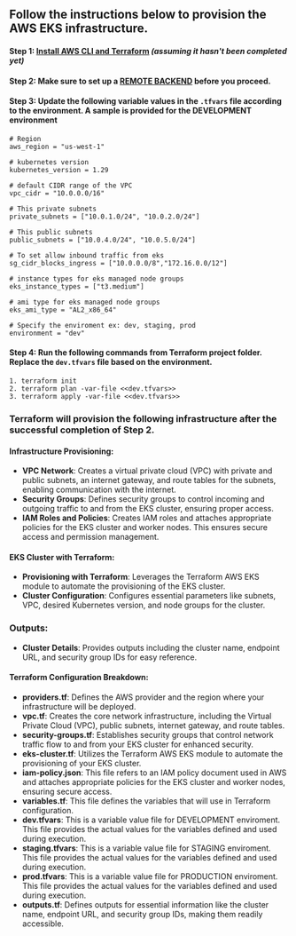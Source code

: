 ## Follow the instructions below to provision the AWS EKS infrastructure.

#### Step 1: [Install AWS CLI and Terraform](infra_as_code/2.aws_eks_ias/infra_as_code/README.md)  ***(assuming it hasn't been completed yet)***

#### Step 2: Make sure to set up a [REMOTE BACKEND](/infra_as_code/1.aws_ias_rb-s3-db/README.md) before you proceed.

#### Step 3: Update the following variable values in the `.tfvars` file according to the environment. A sample is provided for the DEVELOPMENT environment 
    
    # Region
    aws_region = "us-west-1"

    # kubernetes version
    kubernetes_version = 1.29

    # default CIDR range of the VPC
    vpc_cidr = "10.0.0.0/16"

    # This private subnets
    private_subnets = ["10.0.1.0/24", "10.0.2.0/24"]

    # This public subnets
    public_subnets = ["10.0.4.0/24", "10.0.5.0/24"]

    # To set allow inbound traffic from eks
    sg_cidr_blocks_ingress = ["10.0.0.0/8","172.16.0.0/12"]

    # instance types for eks managed node groups
    eks_instance_types = ["t3.medium"]

    # ami type for eks managed node groups
    eks_ami_type = "AL2_x86_64"

    # Specify the enviroment ex: dev, staging, prod
    environment = "dev"
    

#### Step 4: Run the following commands from Terraform project folder. Replace the `dev.tfvars` file based on the environment.

  ````
  1. terraform init 
  2. terraform plan -var-file <<dev.tfvars>>
  3. terraform apply -var-file <<dev.tfvars>>
  ````
  

### Terraform will provision the following infrastructure after the successful completion of Step 2.
#### Infrastructure Provisioning:
- **VPC Network**: Creates a virtual private cloud (VPC) with private and public subnets, an internet gateway, and route tables for the subnets, enabling communication with the internet.
- **Security Groups**: Defines security groups to control incoming and outgoing traffic to and from the EKS cluster, ensuring proper access.
- **IAM Roles and Policies**: Creates IAM roles and attaches appropriate policies for the EKS cluster and worker nodes. This ensures secure access and permission management.

#### EKS Cluster with Terraform:
- **Provisioning with Terraform**: Leverages the Terraform AWS EKS module to automate the provisioning of the EKS cluster.
- **Cluster Configuration**: Configures essential parameters like subnets, VPC, desired Kubernetes version, and node groups for the cluster.

### Outputs:
- **Cluster Details**: Provides outputs including the cluster name, endpoint URL, and security group IDs for easy reference.


#### Terraform Configuration Breakdown:
- **providers.tf**: Defines the AWS provider and the region where your infrastructure will be deployed.
- **vpc.tf**: Creates the core network infrastructure, including the Virtual Private Cloud (VPC), public subnets, internet gateway, and route tables.
- **security-groups.tf**: Establishes security groups that control network traffic flow to and from your EKS cluster for enhanced security.
- **eks-cluster.tf**: Utilizes the Terraform AWS EKS module to automate the provisioning of your EKS cluster.
- **iam-policy.json**: This file refers to an IAM policy document used in AWS and attaches appropriate policies for the EKS cluster and worker nodes, ensuring secure access.
- **variables.tf**: This file defines the variables that will use in Terraform configuration.
- **dev.tfvars**: This is a variable value file for DEVELOPMENT enviroment. This file provides the actual values for the variables defined and used during execution.
- **staging.tfvars**: This is a variable value file for STAGING enviroment. This file provides the actual values for the variables defined and used during execution.
- **prod.tfvars**: This is a variable value file for PRODUCTION enviroment. This file provides the actual values for the variables defined and used during execution.
- **outputs.tf**: Defines outputs for essential information like the cluster name, endpoint URL, and security group IDs, making them readily accessible.

